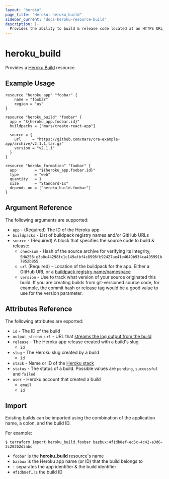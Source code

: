 ```yaml
---
layout: "heroku"
page_title: "Heroku: heroku_build"
sidebar_current: "docs-heroku-resource-build"
description: |-
  Provides the ability to build & release code located at an HTTPS URL, making it possible to launch apps directly from a Terraform config
---
```


# heroku\_build

Provides a [Heroku Build](https://devcenter.heroku.com/articles/platform-api-reference#build)
resource.

## Example Usage

```hcl
resource "heroku_app" "foobar" {
    name = "foobar"
    region = "us"
}

resource "heroku_build" "foobar" {
  app = "${heroku_app.foobar.id}"
  buildpacks = ["mars/create-react-app"]
  
  source = {
    url     = "https://github.com/mars/cra-example-app/archive/v2.1.1.tar.gz"
    version = "v2.1.1"
  }
}

resource "heroku_formation" "foobar" {
  app        = "${heroku_app.foobar.id}"
  type       = "web"
  quantity   = 1
  size       = "Standard-1x"
  depends_on = ["heroku_build.foobar"]
}
```

## Argument Reference

The following arguments are supported:

* `app` - (Required) The ID of the Heroku app
* `buildpacks` - List of buildpack registry names and/or GitHub URLs
* `source` - (Required) A block that specifies the source code to build & release:
  * `checksum` - Hash of the source archive for verifying its integrity, `SHA256:e3b0c44298fc1c149afbf4c8996fb92427ae41e4649b934ca495991b7852b855`
  * `url` (Required) - Location of the buildpack for the app. Either a GitHub URL or a [buildpack registry name/namespace](https://devcenter.heroku.com/articles/buildpack-registry)
  * `version` - Use to track what version of your source originated this build. If you are creating builds from git-versioned source code, for example, the commit hash or release tag would be a good value to use for the version parameter.


## Attributes Reference

The following attributes are exported:

* `id` - The ID of the build
* `output_stream_url` - URL that [streams the log output from the build](https://devcenter.heroku.com/articles/build-and-release-using-the-api#streaming-build-output)
* `release` - The Heroku app release created with a build's slug
  * `id`
* `slug` - The Heroku slug created by a build
  * `id`
* `stack` - Name or ID of the [Heroku stack](https://devcenter.heroku.com/articles/stack)
* `status` - The status of a build. Possible values are `pending`, `successful` and `failed`
* `user` - Heroku account that created a build
  * `email`
  * `id`

## Import
Existing builds can be imported using the combination of the application name, a colon, and the build ID.

For example:
```
$ terraform import heroku_build.foobar bazbux:4f1db8ef-ed5c-4c42-a3d6-3c28262d5abc
```

* `foobar` is the **heroku_build** resource's name
* `bazbux` is the Heroku app name (or ID) that the build belongs to
* `:` separates the app identifier & the build identifier
* `4f1db8ef…` is the build ID

